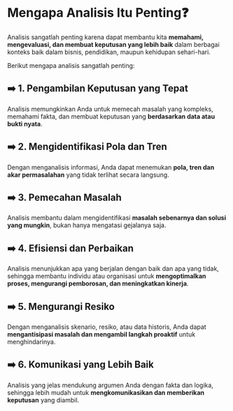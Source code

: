 # Mengapa Analisis Itu Penting❓ 
Analisis sangatlah penting karena dapat membantu kita **memahami, mengevaluasi, dan membuat keputusan yang lebih baik** dalam berbagai konteks baik dalam bisnis, pendidikan, maupun kehidupan sehari-hari.

Berikut mengapa analisis sangatlah penting:

## ➡️  1. Pengambilan Keputusan yang Tepat
Analisis memungkinkan Anda untuk memecah masalah yang kompleks, memahami fakta, dan membuat keputusan yang **berdasarkan data atau bukti nyata**.

## ➡️ 2. Mengidentifikasi Pola dan Tren
Dengan menganalisis informasi, Anda dapat menemukan **pola, tren dan akar permasalahan** yang tidak terlihat secara langsung.

## ➡️ 3. Pemecahan Masalah
Analisis membantu dalam mengidentifikasi **masalah sebenarnya dan solusi yang mungkin**, bukan hanya mengatasi gejalanya saja.

## ➡️ 4. Efisiensi dan Perbaikan
Analisis menunjukkan apa yang berjalan dengan baik dan apa yang tidak, sehingga membantu individu atau organisasi untuk **mengoptimalkan proses, mengurangi pemborosan, dan meningkatkan kinerja**.

## ➡️ 5. Mengurangi Resiko 
Dengan menganalisis skenario, resiko, atau data historis, Anda dapat **mengantisipasi masalah dan mengambil langkah proaktif** untuk menghindarinya.

## ➡️ 6. Komunikasi yang Lebih Baik
Analisis yang jelas mendukung argumen Anda dengan fakta dan logika, sehingga lebih mudah untuk **mengkomunikasikan dan memberikan keputusan** yang diambil.